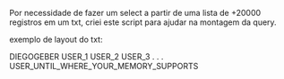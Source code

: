 Por necessidade de fazer um select a partir de uma lista de +20000 registros em um txt,
criei este script para ajudar na montagem da query.

exemplo de layout do txt:

DIEGOGEBER
USER_1
USER_2
USER_3
.
.
.
USER_UNTIL_WHERE_YOUR_MEMORY_SUPPORTS
